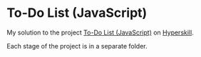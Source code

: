 # To-Do List (JavaScript)

My solution to the project [To-Do List (JavaScript)](https://hyperskill.org/projects/183?track=5) on [Hyperskill](https://hyperskill.org).

Each stage of the project is in a separate folder.
